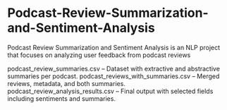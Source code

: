 # Podcast-Review-Summarization-and-Sentiment-Analysis
Podcast Review Summarization and Sentiment Analysis is an NLP project that focuses on analyzing user feedback from podcast reviews




podcast_review_summaries.csv – Dataset with extractive and abstractive summaries per podcast.
podcast_reviews_with_summaries.csv – Merged reviews, metadata, and both summaries.
podcast_review_analysis_results.csv – Final output with selected fields including sentiments and summaries.